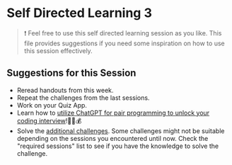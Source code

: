 # Self Directed Learning 3

> ❗️ Feel free to use this self directed learning session as you like. This file provides suggestions if you need some inspiration on how to use this session effectively.

## Suggestions for this Session

-   Reread handouts from this week.
-   Repeat the challenges from the last sessions.
-   Work on your Quiz App.
-   Learn how to [utilize ChatGPT for pair programming to unlock your coding interview](./chatgpt-pair-programming.md)!🚀🌟💰
-   Solve the [additional challenges](./challenges-self-directed-learning-3.md). Some challenges might not be suitable depending on the sessions you encountered until now. Check the "required sessions" list to see if you have the knowledge to solve the challenge.
